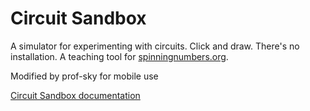 # Circuit Sandbox

A simulator for experimenting with circuits. Click and draw. There's no installation. A teaching tool for [spinningnumbers.org](https://spinningnumbers.org).

Modified by prof-sky for mobile use

[Circuit Sandbox documentation](https://spinningnumbers.org/a/circuit-sandbox.html)

